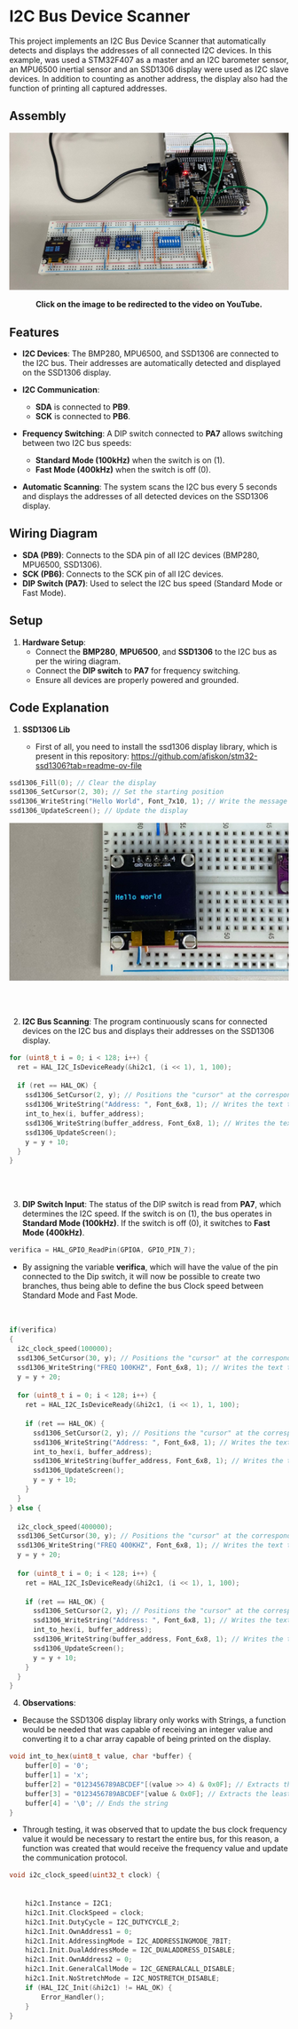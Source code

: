 # I2C Bus Device Scanner

This project implements an I2C Bus Device Scanner that automatically detects and displays the addresses of all connected I2C devices. In this example, was used a STM32F407 as a master and an I2C barometer sensor, an MPU6500 inertial sensor and an SSD1306 display were used as I2C slave devices. In addition to counting as another address, the display also had the function of printing all captured addresses.

## Assembly
[![Assista ao vídeo no YouTube](images/Assembly.jfif)](https://youtu.be/R-K91Ljkl5E)

<div align="center">
    <b>Click on the image to be redirected to the video on YouTube.</b>
</div>

## Features

- **I2C Devices**: The BMP280, MPU6500, and SSD1306 are connected to the I2C bus. Their addresses are automatically detected and displayed on the SSD1306 display.
  
- **I2C Communication**: 
  - **SDA** is connected to **PB9**.
  - **SCK** is connected to **PB6**.
  
- **Frequency Switching**: A DIP switch connected to **PA7** allows switching between two I2C bus speeds:
  - **Standard Mode (100kHz)** when the switch is on (1).
  - **Fast Mode (400kHz)** when the switch is off (0).
  
- **Automatic Scanning**: The system scans the I2C bus every 5 seconds and displays the addresses of all detected devices on the SSD1306 display.

## Wiring Diagram

- **SDA (PB9)**: Connects to the SDA pin of all I2C devices (BMP280, MPU6500, SSD1306).
- **SCK (PB6)**: Connects to the SCK pin of all I2C devices.
- **DIP Switch (PA7)**: Used to select the I2C bus speed (Standard Mode or Fast Mode).
  
## Setup

1. **Hardware Setup**:
   - Connect the **BMP280**, **MPU6500**, and **SSD1306** to the I2C bus as per the wiring diagram.
   - Connect the **DIP switch** to **PA7** for frequency switching.
   - Ensure all devices are properly powered and grounded.

## Code Explanation

1. **SSD1306 Lib**

   - First of all, you need to install the ssd1306 display library, which is present in this repository: https://github.com/afiskon/stm32-ssd1306?tab=readme-ov-file
```c
ssd1306_Fill(0); // Clear the display
ssd1306_SetCursor(2, 30); // Set the starting position
ssd1306_WriteString("Hello World", Font_7x10, 1); // Write the message
ssd1306_UpdateScreen(); // Update the display
```
![](images/Hello-world.jfif)

<br>
<br>

2. **I2C Bus Scanning**: The program continuously scans for connected devices on the I2C bus and displays their addresses on the SSD1306 display.

```c
for (uint8_t i = 0; i < 128; i++) {
  ret = HAL_I2C_IsDeviceReady(&hi2c1, (i << 1), 1, 100);

  if (ret == HAL_OK) {
    ssd1306_SetCursor(2, y); // Positions the "cursor" at the corresponding pixel
    ssd1306_WriteString("Address: ", Font_6x8, 1); // Writes the text to the buffer
    int_to_hex(i, buffer_address);
    ssd1306_WriteString(buffer_address, Font_6x8, 1); // Writes the text to the buffer
    ssd1306_UpdateScreen();
    y = y + 10;
  }
}
```

<br>
<br>

3. **DIP Switch Input**: The status of the DIP switch is read from **PA7**, which determines the I2C speed. If the switch is on (1), the bus operates in **Standard Mode (100kHz)**. If the switch is off (0), it switches to **Fast Mode (400kHz)**.

```c
verifica = HAL_GPIO_ReadPin(GPIOA, GPIO_PIN_7);
```

- By assigning the variable **verifica**, which will have the value of the pin connected to the Dip switch, it will now be possible to create two branches, thus being able to define the bus Clock speed between Standard Mode and Fast Mode.
<br>

```c
if(verifica)
{
  i2c_clock_speed(100000);
  ssd1306_SetCursor(30, y); // Positions the "cursor" at the corresponding pixel
  ssd1306_WriteString("FREQ 100KHZ", Font_6x8, 1); // Writes the text to the buffer
  y = y + 20;

  for (uint8_t i = 0; i < 128; i++) {
    ret = HAL_I2C_IsDeviceReady(&hi2c1, (i << 1), 1, 100);

    if (ret == HAL_OK) {
      ssd1306_SetCursor(2, y); // Positions the "cursor" at the corresponding pixel
      ssd1306_WriteString("Address: ", Font_6x8, 1); // Writes the text to the buffer
      int_to_hex(i, buffer_address);
      ssd1306_WriteString(buffer_address, Font_6x8, 1); // Writes the text to the buffer
      ssd1306_UpdateScreen();
      y = y + 10;
    }
  }
} else {

  i2c_clock_speed(400000);
  ssd1306_SetCursor(30, y); // Positions the "cursor" at the corresponding pixel
  ssd1306_WriteString("FREQ 400KHZ", Font_6x8, 1); // Writes the text to the buffer
  y = y + 20;

  for (uint8_t i = 0; i < 128; i++) {
    ret = HAL_I2C_IsDeviceReady(&hi2c1, (i << 1), 1, 100);

    if (ret == HAL_OK) {
      ssd1306_SetCursor(2, y); // Positions the "cursor" at the corresponding pixel
      ssd1306_WriteString("Address: ", Font_6x8, 1); // Writes the text to the buffer
      int_to_hex(i, buffer_address);
      ssd1306_WriteString(buffer_address, Font_6x8, 1); // Writes the text to the buffer
      ssd1306_UpdateScreen();
      y = y + 10;
    }
  }
}
```

4. **Observations**:
- Because the SSD1306 display library only works with Strings, a function would be needed that was capable of receiving an integer value and converting it to a char array capable of being printed on the display.
```c
void int_to_hex(uint8_t value, char *buffer) {
	buffer[0] = '0';
	buffer[1] = 'x';
	buffer[2] = "0123456789ABCDEF"[(value >> 4) & 0x0F]; // Extracts the most significant nibble
	buffer[3] = "0123456789ABCDEF"[value & 0x0F]; // Extracts the least significant nibble
	buffer[4] = '\0'; // Ends the string
}
```
- Through testing, it was observed that to update the bus clock frequency value it would be necessary to restart the entire bus, for this reason, a function was created that would receive the frequency value and update the communication protocol.
```c
void i2c_clock_speed(uint32_t clock) {


	hi2c1.Instance = I2C1;
	hi2c1.Init.ClockSpeed = clock;
	hi2c1.Init.DutyCycle = I2C_DUTYCYCLE_2;
	hi2c1.Init.OwnAddress1 = 0;
	hi2c1.Init.AddressingMode = I2C_ADDRESSINGMODE_7BIT;
	hi2c1.Init.DualAddressMode = I2C_DUALADDRESS_DISABLE;
	hi2c1.Init.OwnAddress2 = 0;
	hi2c1.Init.GeneralCallMode = I2C_GENERALCALL_DISABLE;
	hi2c1.Init.NoStretchMode = I2C_NOSTRETCH_DISABLE;
	if (HAL_I2C_Init(&hi2c1) != HAL_OK) {
		Error_Handler();
	}
}
```
